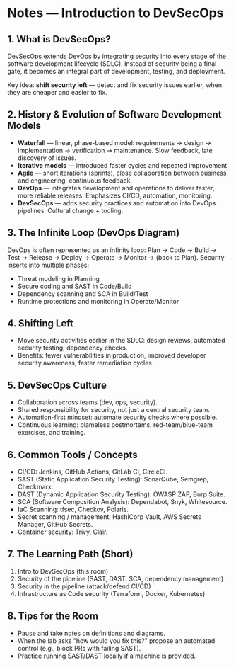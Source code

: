 # Notes — Introduction to DevSecOps


## 1. What is DevSecOps?
DevSecOps extends DevOps by integrating security into every stage of the software development lifecycle (SDLC). Instead of security being a final gate, it becomes an integral part of development, testing, and deployment.


Key idea: **shift security left** — detect and fix security issues earlier, when they are cheaper and easier to fix.


## 2. History & Evolution of Software Development Models
- **Waterfall** — linear, phase-based model: requirements → design → implementation → verification → maintenance. Slow feedback, late discovery of issues.
- **Iterative models** — introduced faster cycles and repeated improvement.
- **Agile** — short iterations (sprints), close collaboration between business and engineering, continuous feedback.
- **DevOps** — integrates development and operations to deliver faster, more reliable releases. Emphasizes CI/CD, automation, monitoring.
- **DevSecOps** — adds security practices and automation into DevOps pipelines. Cultural change + tooling.


## 3. The Infinite Loop (DevOps Diagram)
DevOps is often represented as an infinity loop: Plan → Code → Build → Test → Release → Deploy → Operate → Monitor → (back to Plan). Security inserts into multiple phases:
- Threat modeling in Planning
- Secure coding and SAST in Code/Build
- Dependency scanning and SCA in Build/Test
- Runtime protections and monitoring in Operate/Monitor


## 4. Shifting Left
- Move security activities earlier in the SDLC: design reviews, automated security testing, dependency checks.
- Benefits: fewer vulnerabilities in production, improved developer security awareness, faster remediation cycles.


## 5. DevSecOps Culture
- Collaboration across teams (dev, ops, security).
- Shared responsibility for security, not just a central security team.
- Automation-first mindset: automate security checks where possible.
- Continuous learning: blameless postmortems, red-team/blue-team exercises, and training.


## 6. Common Tools / Concepts
- CI/CD: Jenkins, GitHub Actions, GitLab CI, CircleCI.
- SAST (Static Application Security Testing): SonarQube, Semgrep, Checkmarx.
- DAST (Dynamic Application Security Testing): OWASP ZAP, Burp Suite.
- SCA (Software Composition Analysis): Dependabot, Snyk, Whitesource.
- IaC Scanning: tfsec, Checkov, Polaris.
- Secret scanning / management: HashiCorp Vault, AWS Secrets Manager, GitHub Secrets.
- Container security: Trivy, Clair.


## 7. The Learning Path (Short)
1. Intro to DevSecOps (this room)
2. Security of the pipeline (SAST, DAST, SCA, dependency management)
3. Security in the pipeline (attack/defend CI/CD)
4. Infrastructure as Code security (Terraform, Docker, Kubernetes)


## 8. Tips for the Room
- Pause and take notes on definitions and diagrams.
- When the lab asks "how would you fix this?" propose an automated control (e.g., block PRs with failing SAST).
- Practice running SAST/DAST locally if a machine is provided.
